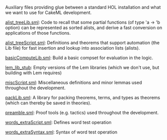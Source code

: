 Auxiliary files providing glue between a standard HOL installation
and what we want to use for CakeML development.

[alist_treeLib.sml](alist_treeLib.sml):
Code to recall that some partial functions (of type 'a -> 'b option)
can be represented as sorted alists, and derive a fast conversion on
applications of those functions.

[alist_treeScript.sml](alist_treeScript.sml):
Definitions and theorems that support automation (the Lib file) for
fast insertion and lookup into association lists (alists).

[basicComputeLib.sml](basicComputeLib.sml):
Build a basic compset for evaluation in the logic.

[lem_lib_stub](lem_lib_stub):
Empty versions of the Lem libraries (which we don't use, but building
with Lem requires)

[miscScript.sml](miscScript.sml):
Miscellaneous definitions and minor lemmas used throughout the
development.

[packLib.sml](packLib.sml):
A library for packing theorems, terms, and types as theorems (which can
thereby be saved in theories).

[preamble.sml](preamble.sml):
Proof tools (e.g. tactics) used throughout the development.

[words_extraScript.sml](words_extraScript.sml):
Defines word test operation

[words_extraSyntax.sml](words_extraSyntax.sml):
Syntax of word test operation
